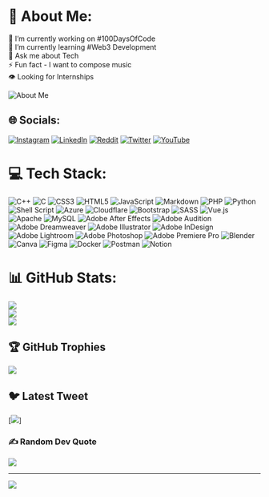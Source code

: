 # 💫 About Me:
🔭 I’m currently working on #100DaysOfCode<br>🌱 I’m currently learning #Web3 Development<br>💬 Ask me about Tech<br>⚡ Fun fact - I want to compose music<br> 👁️ Looking for Internships

![About Me](https://github.com/roshan-lal-dia/roshan-lal-dia/blob/main/dia-linkedin-banner-mar-2023.png)


## 🌐 Socials:
[![Instagram](https://img.shields.io/badge/Instagram-%23E4405F.svg?logo=Instagram&logoColor=white)](https://instagram.com/roshanlal_dia) [![LinkedIn](https://img.shields.io/badge/LinkedIn-%230077B5.svg?logo=linkedin&logoColor=white)](https://linkedin.com/in/roshan-lal-dia) [![Reddit](https://img.shields.io/badge/Reddit-%23FF4500.svg?logo=Reddit&logoColor=white)](https://reddit.com/user/roshanlal_dia) [![Twitter](https://img.shields.io/badge/Twitter-%231DA1F2.svg?logo=Twitter&logoColor=white)](https://twitter.com/roshanlal_dia) [![YouTube](https://img.shields.io/badge/YouTube-%23FF0000.svg?logo=YouTube&logoColor=white)](https://youtube.com/@roshanlal_dia) 

# 💻 Tech Stack:
![C++](https://img.shields.io/badge/c++-%2300599C.svg?style=flat-square&logo=c%2B%2B&logoColor=white) ![C](https://img.shields.io/badge/c-%2300599C.svg?style=flat-square&logo=c&logoColor=white) ![CSS3](https://img.shields.io/badge/css3-%231572B6.svg?style=flat-square&logo=css3&logoColor=white) ![HTML5](https://img.shields.io/badge/html5-%23E34F26.svg?style=flat-square&logo=html5&logoColor=white) ![JavaScript](https://img.shields.io/badge/javascript-%23323330.svg?style=flat-square&logo=javascript&logoColor=%23F7DF1E) ![Markdown](https://img.shields.io/badge/markdown-%23000000.svg?style=flat-square&logo=markdown&logoColor=white) ![PHP](https://img.shields.io/badge/php-%23777BB4.svg?style=flat-square&logo=php&logoColor=white) ![Python](https://img.shields.io/badge/python-3670A0?style=flat-square&logo=python&logoColor=ffdd54) ![Shell Script](https://img.shields.io/badge/shell_script-%23121011.svg?style=flat-square&logo=gnu-bash&logoColor=white) ![Azure](https://img.shields.io/badge/azure-%230072C6.svg?style=flat-square&logo=azure-devops&logoColor=white) ![Cloudflare](https://img.shields.io/badge/Cloudflare-F38020?style=flat-square&logo=Cloudflare&logoColor=white) ![Bootstrap](https://img.shields.io/badge/bootstrap-%23563D7C.svg?style=flat-square&logo=bootstrap&logoColor=white) ![SASS](https://img.shields.io/badge/SASS-hotpink.svg?style=flat-square&logo=SASS&logoColor=white) ![Vue.js](https://img.shields.io/badge/vuejs-%2335495e.svg?style=flat-square&logo=vuedotjs&logoColor=%234FC08D) ![Apache](https://img.shields.io/badge/apache-%23D42029.svg?style=flat-square&logo=apache&logoColor=white) ![MySQL](https://img.shields.io/badge/mysql-%2300f.svg?style=flat-square&logo=mysql&logoColor=white) ![Adobe After Effects](https://img.shields.io/badge/Adobe%20After%20Effects-9999FF.svg?style=flat-square&logo=Adobe%20After%20Effects&logoColor=white) ![Adobe Audition](https://img.shields.io/badge/Adobe%20Audition-9999FF.svg?style=flat-square&logo=Adobe%20Audition&logoColor=white) ![Adobe Dreamweaver](https://img.shields.io/badge/Adobe%20Dreamweaver-FF61F6.svg?style=flat-square&logo=Adobe%20Dreamweaver&logoColor=white) ![Adobe Illustrator](https://img.shields.io/badge/adobeillustrator-%23FF9A00.svg?style=flat-square&logo=adobeillustrator&logoColor=white) ![Adobe InDesign](https://img.shields.io/badge/Adobe%20InDesign-49021F?style=flat-square&logo=adobeindesign&logoColor=white) ![Adobe Lightroom](https://img.shields.io/badge/Adobe%20Lightroom-31A8FF.svg?style=flat-square&logo=Adobe%20Lightroom&logoColor=white) ![Adobe Photoshop](https://img.shields.io/badge/adobephotoshop-%2331A8FF.svg?style=flat-square&logo=adobephotoshop&logoColor=white) ![Adobe Premiere Pro](https://img.shields.io/badge/Adobe%20Premiere%20Pro-9999FF.svg?style=flat-square&logo=Adobe%20Premiere%20Pro&logoColor=white) ![Blender](https://img.shields.io/badge/blender-%23F5792A.svg?style=flat-square&logo=blender&logoColor=white) ![Canva](https://img.shields.io/badge/Canva-%2300C4CC.svg?style=flat-square&logo=Canva&logoColor=white) 	![Figma](https://img.shields.io/badge/figma-%23F24E1E.svg?style=flat-square&logo=figma&logoColor=white) ![Docker](https://img.shields.io/badge/docker-%230db7ed.svg?style=flat-square&logo=docker&logoColor=white) ![Postman](https://img.shields.io/badge/Postman-FF6C37?style=flat-square&logo=postman&logoColor=white) ![Notion](https://img.shields.io/badge/Notion-%23000000.svg?style=flat-square&logo=notion&logoColor=white)

# 📊 GitHub Stats:
![](https://github-readme-stats.vercel.app/api?username=roshan-lal-dia&theme=synthwave&hide_border=false&include_all_commits=true&count_private=true)<br/>
![](https://github-readme-streak-stats.herokuapp.com/?user=roshan-lal-dia&theme=synthwave&hide_border=false)<br/>
![](https://github-readme-stats.vercel.app/api/top-langs/?username=roshan-lal-dia&theme=synthwave&hide_border=false&include_all_commits=true&count_private=true&layout=compact)

## 🏆 GitHub Trophies
![](https://github-profile-trophy.vercel.app/?username=roshan-lal-dia&theme=monokai&no-frame=false&no-bg=true&margin-w=4)

## 🐦 Latest Tweet
[![](https://gtce.itsvg.in/api?username=roshanlal_dia&theme=synthwave)]

### ✍️ Random Dev Quote
![](https://quotes-github-readme.vercel.app/api?type=horizontal&theme=radical)

---
[![](https://visitcount.itsvg.in/api?id=roshan-lal-dia&icon=2&color=11)](https://visitcount.itsvg.in)

